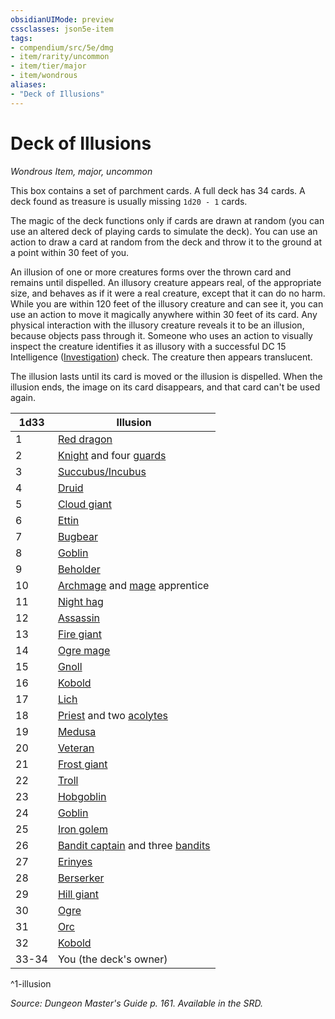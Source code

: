 ```yaml
---
obsidianUIMode: preview
cssclasses: json5e-item
tags:
- compendium/src/5e/dmg
- item/rarity/uncommon
- item/tier/major
- item/wondrous
aliases: 
- "Deck of Illusions"
---
```

# Deck of Illusions
*Wondrous Item, major, uncommon*  


This box contains a set of parchment cards. A full deck has 34 cards. A deck found as treasure is usually missing `1d20 - 1` cards.

The magic of the deck functions only if cards are drawn at random (you can use an altered deck of playing cards to simulate the deck). You can use an action to draw a card at random from the deck and throw it to the ground at a point within 30 feet of you.

An illusion of one or more creatures forms over the thrown card and remains until dispelled. An illusory creature appears real, of the appropriate size, and behaves as if it were a real creature, except that it can do no harm. While you are within 120 feet of the illusory creature and can see it, you can use an action to move it magically anywhere within 30 feet of its card. Any physical interaction with the illusory creature reveals it to be an illusion, because objects pass through it. Someone who uses an action to visually inspect the creature identifies it as illusory with a successful DC 15 Intelligence ([Investigation](/compendium/rules/skills.md#Investigation)) check. The creature then appears translucent.

The illusion lasts until its card is moved or the illusion is dispelled. When the illusion ends, the image on its card disappears, and that card can't be used again.

| 1d33 | Illusion |
|------|----------|
| 1 | [Red dragon](/compendium/bestiary/dragon/adult-red-dragon.md) |
| 2 | [Knight](/compendium/bestiary/humanoid/knight.md) and four [guards](/compendium/bestiary/humanoid/guard.md) |
| 3 | [Succubus/Incubus](/compendium/bestiary/fiend/succubus.md) |
| 4 | [Druid](/compendium/bestiary/humanoid/druid.md) |
| 5 | [Cloud giant](/compendium/bestiary/giant/cloud-giant.md) |
| 6 | [Ettin](/compendium/bestiary/giant/ettin.md) |
| 7 | [Bugbear](/compendium/bestiary/humanoid/bugbear.md) |
| 8 | [Goblin](/compendium/bestiary/humanoid/goblin.md) |
| 9 | [Beholder](/compendium/bestiary/aberration/beholder.md) |
| 10 | [Archmage](/compendium/bestiary/humanoid/archmage.md) and [mage](/compendium/bestiary/humanoid/mage.md) apprentice |
| 11 | [Night hag](/compendium/bestiary/fiend/night-hag.md) |
| 12 | [Assassin](/compendium/bestiary/humanoid/assassin.md) |
| 13 | [Fire giant](/compendium/bestiary/giant/fire-giant.md) |
| 14 | [Ogre mage](/compendium/bestiary/giant/oni.md) |
| 15 | [Gnoll](/compendium/bestiary/humanoid/gnoll.md) |
| 16 | [Kobold](/compendium/bestiary/humanoid/kobold.md) |
| 17 | [Lich](/compendium/bestiary/undead/lich.md) |
| 18 | [Priest](/compendium/bestiary/humanoid/priest.md) and two [acolytes](/compendium/bestiary/humanoid/acolyte.md) |
| 19 | [Medusa](/compendium/bestiary/monstrosity/medusa.md) |
| 20 | [Veteran](/compendium/bestiary/humanoid/veteran.md) |
| 21 | [Frost giant](/compendium/bestiary/giant/frost-giant.md) |
| 22 | [Troll](/compendium/bestiary/giant/troll.md) |
| 23 | [Hobgoblin](/compendium/bestiary/humanoid/hobgoblin.md) |
| 24 | [Goblin](/compendium/bestiary/humanoid/goblin.md) |
| 25 | [Iron golem](/compendium/bestiary/construct/iron-golem.md) |
| 26 | [Bandit captain](/compendium/bestiary/humanoid/bandit-captain.md) and three [bandits](/compendium/bestiary/humanoid/bandit.md) |
| 27 | [Erinyes](/compendium/bestiary/fiend/erinyes.md) |
| 28 | [Berserker](/compendium/bestiary/humanoid/berserker.md) |
| 29 | [Hill giant](/compendium/bestiary/giant/hill-giant.md) |
| 30 | [Ogre](/compendium/bestiary/giant/ogre.md) |
| 31 | [Orc](/compendium/bestiary/humanoid/orc.md) |
| 32 | [Kobold](/compendium/bestiary/humanoid/kobold.md) |
| 33-34 | You (the deck's owner) |
^1-illusion

*Source: Dungeon Master's Guide p. 161. Available in the SRD.*
